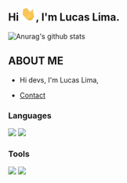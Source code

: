 ## Hi <img src="https://raw.githubusercontent.com/ABSphreak/ABSphreak/master/gifs/Hi.gif" width="30px">, I'm Lucas Lima.

![Anurag's github stats](https://github-readme-stats.vercel.app/api?username=nanor4k&theme=vue-dark&show_icons=true)

## ABOUT ME
- Hi devs, I'm Lucas Lima, 

- <a href="https://monocard.com.br/u/nanor4k/" target="_blank"> Contact</a>



 
### Languages
<img src="https://upload.wikimedia.org/wikipedia/commons/thumb/1/18/ISO_C%2B%2B_Logo.svg/1822px-ISO_C%2B%2B_Logo.svg.png" width="25px"> <img src="https://upload.wikimedia.org/wikipedia/commons/thumb/c/c3/Python-logo-notext.svg/768px-Python-logo-notext.svg.png" width="25px">

### Tools

<img src='https://pbs.twimg.com/profile_images/1171023226/image_400x400.png' width="30px"> <img src='https://progsoft.net/images/fusion-360-icon-8d6f1ebda7a6fa6f6c9ba8290ed5876c6277f846.png' width="30">